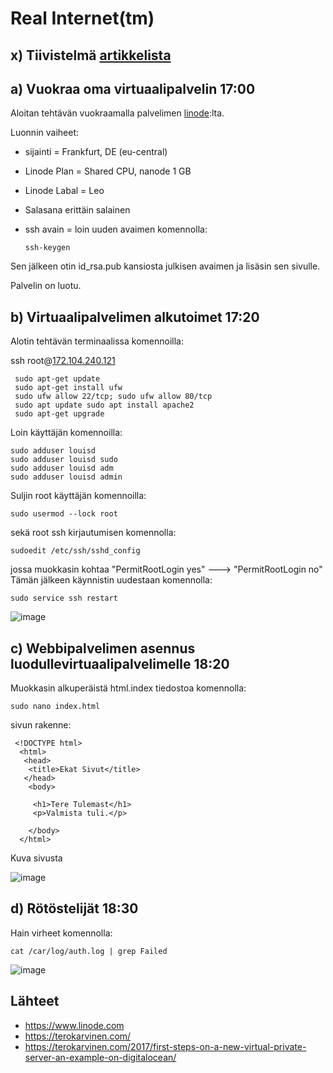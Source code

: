 # Real Internet(tm)

## x) Tiivistelmä [artikkelista](https://terokarvinen.com/2017/first-steps-on-a-new-virtual-private-server-an-example-on-digitalocean/)

## a) Vuokraa oma virtuaalipalvelin 17:00

Aloitan tehtävän vuokraamalla palvelimen [linode](https://www.linode.com):lta.

Luonnin vaiheet:

 - sijainti = Frankfurt, DE (eu-central)
 - Linode Plan = Shared CPU, nanode 1 GB
 - Linode Labal = Leo
 - Salasana erittäin salainen
 - ssh avain = loin uuden avaimen komennolla:

       ssh-keygen
       
Sen jälkeen otin id_rsa.pub kansiosta julkisen avaimen ja lisäsin sen sivulle.

Palvelin on luotu.


## b) Virtuaalipalvelimen alkutoimet 17:20



Alotin tehtävän terminaalissa komennoilla:

ssh root@[172.104.240.121](http://172.104.240.121)

     sudo apt-get update
     sudo apt-get install ufw
     sudo ufw allow 22/tcp; sudo ufw allow 80/tcp
     sudo apt update sudo apt install apache2
     sudo apt-get upgrade
        
Loin käyttäjän komennoilla:

    sudo adduser louisd
    sudo adduser louisd sudo
    sudo adduser louisd adm
    sudo adduser louisd admin
    
Suljin root käyttäjän komennoilla:

    sudo usermod --lock root

sekä root ssh kirjautumisen komennolla: 

    sudoedit /etc/ssh/sshd_config
    
jossa muokkasin kohtaa "PermitRootLogin yes" ---> "PermitRootLogin no"
Tämän jälkeen käynnistin uudestaan komennolla:

    sudo service ssh restart
        
        
        


![image](https://user-images.githubusercontent.com/112497215/217305996-14276f68-579b-4f5f-ab59-da25a6bf6ea6.png)


## c) Webbipalvelimen asennus luodullevirtuaalipalvelimelle 18:20

Muokkasin alkuperäistä html.index tiedostoa komennolla:

    sudo nano index.html
 
 sivun rakenne:
    
     <!DOCTYPE html>
      <html>
       <head>
        <title>Ekat Sivut</title>
       </head>
        <body>

         <h1>Tere Tulemast</h1>
         <p>Valmista tuli.</p>

        </body>
      </html>

   Kuva sivusta 
   
![image](https://user-images.githubusercontent.com/112497215/217308708-0e0c884b-d922-4124-ae15-eee5964dfee9.png)

 
## d) Rötöstelijät 18:30

Hain virheet komennolla:

    cat /car/log/auth.log | grep Failed

![image](https://user-images.githubusercontent.com/112497215/217308289-251225d1-310a-47ea-babe-946a98af0115.png)


## Lähteet

 - https://www.linode.com
 - https://terokarvinen.com/
 - https://terokarvinen.com/2017/first-steps-on-a-new-virtual-private-server-an-example-on-digitalocean/
